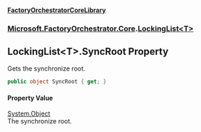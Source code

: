 #### [FactoryOrchestratorCoreLibrary](./FactoryOrchestratorCoreLibrary.md 'FactoryOrchestratorCoreLibrary')
### [Microsoft.FactoryOrchestrator.Core](./Microsoft-FactoryOrchestrator-Core.md 'Microsoft.FactoryOrchestrator.Core').[LockingList&lt;T&gt;](./Microsoft-FactoryOrchestrator-Core-LockingList-T-.md 'Microsoft.FactoryOrchestrator.Core.LockingList&lt;T&gt;')
## LockingList&lt;T&gt;.SyncRoot Property
Gets the synchronize root.  
```csharp
public object SyncRoot { get; }
```
#### Property Value
[System.Object](https://docs.microsoft.com/en-us/dotnet/api/System.Object 'System.Object')  
The synchronize root.  
